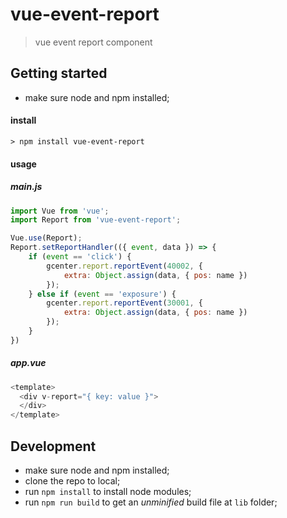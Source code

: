 # vue-event-report
> vue event report component


## Getting started
* make sure node and npm installed;
#### install
```
> npm install vue-event-report
```

#### usage
##### main.js
```javascript
import Vue from 'vue';
import Report from 'vue-event-report';

Vue.use(Report);
Report.setReportHandler(({ event, data }) => {
    if (event == 'click') {
        gcenter.report.reportEvent(40002, {
            extra: Object.assign(data, { pos: name })
        });
    } else if (event == 'exposure') {
        gcenter.report.reportEvent(30001, {
            extra: Object.assign(data, { pos: name })
        });
    }
})
```
##### app.vue
```javascript
<template>
  <div v-report="{ key: value }">
  </div>
</template>
```

## Development
* make sure node and npm installed;
* clone the repo to local;
* run `npm install` to install node modules;
* run `npm run build` to get an *unminified* build file at `lib` folder;